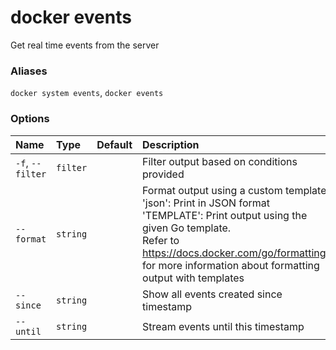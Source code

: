 # docker events

<!---MARKER_GEN_START-->
Get real time events from the server

### Aliases

`docker system events`, `docker events`

### Options

| Name             | Type     | Default | Description                                                                                                                                                                                                                                                        |
|:-----------------|:---------|:--------|:-------------------------------------------------------------------------------------------------------------------------------------------------------------------------------------------------------------------------------------------------------------------|
| `-f`, `--filter` | `filter` |         | Filter output based on conditions provided                                                                                                                                                                                                                         |
| `--format`       | `string` |         | Format output using a custom template:<br>'json':             Print in JSON format<br>'TEMPLATE':         Print output using the given Go template.<br>Refer to https://docs.docker.com/go/formatting/ for more information about formatting output with templates |
| `--since`        | `string` |         | Show all events created since timestamp                                                                                                                                                                                                                            |
| `--until`        | `string` |         | Stream events until this timestamp                                                                                                                                                                                                                                 |


<!---MARKER_GEN_END-->

